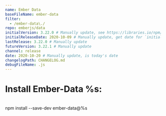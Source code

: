 ```yaml
---
name: Ember Data
baseFileName: ember-data
filter:
  - /ember-data\./
repo: emberjs/data
initialVersion: 3.22.0 # Manually update, see https://libraries.io/npm/ember-data throughout
initialReleaseDate: 2020-10-09 # Manually update, get date for `initialVersion` 
lastRelease: 3.22.0 # Manually update
futureVersion: 3.22.1 # Manually update
channel: release
date: 2020-10-20 # Manually update, is today's date
changelogPath: CHANGELOG.md
debugFileName: .js
---
```

# Install Ember-Data %s:
<br>
npm install --save-dev ember-data@%s
